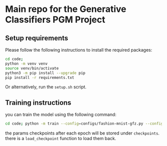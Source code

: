 # Main repo for the Generative Classifiers PGM Project

## Setup requirements

Please follow the following instructions to install the required packages:

```bash
cd code;
python -m venv venv
source venv/bin/activate
python3 -m pip install --upgrade pip
pip install -r requirements.txt
```

Or alternatively, run the `setup.sh` script.

## Training instructions

you can train the model using the following command:

```bash
cd code; python -m train --config=configs/fashion-mnist-gfz.py --config.checkpoint_name="checkpoint-name" --config.num_epochs=1
```

the params checkpoints after each epoch will be stored under `checkpoints`. there is a `load_checkpoint` function to load them back.